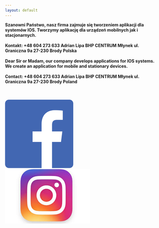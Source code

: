 ```yaml
---
layout: default
---
```


<b>
Szanowni Państwo,
nasz firma zajmuje się tworzeniem aplikacji dla systemów IOS.
Tworzymy aplikację dla urządzeń mobilnych jak i stacjonarnych.
<br><br>
Kontakt:
+48 604 273 633
Adrian Lipa BHP CENTRUM
Młynek ul. Graniczna 9a
27-230 Brody
Polska
<br><br>
Dear Sir or Madam,
our company develops applications for IOS systems.
We create an application for mobile and stationary devices.
<br><br>
Contact:
+48 604 273 633
Adrian Lipa BHP CENTRUM
Młynek ul. Graniczna 9a
27-230 Brody
Poland
  <br><br><br><br>
<a href="https://www.facebook.com/bhpcentrum/">
<img src="FB.png" width="225" height="225" alt="FB">
</a>
<a href="https://www.facebook.com/bhpcentrum/">
<img src="INSTA.png" width="280" height="180" alt="IN">
  </a>


